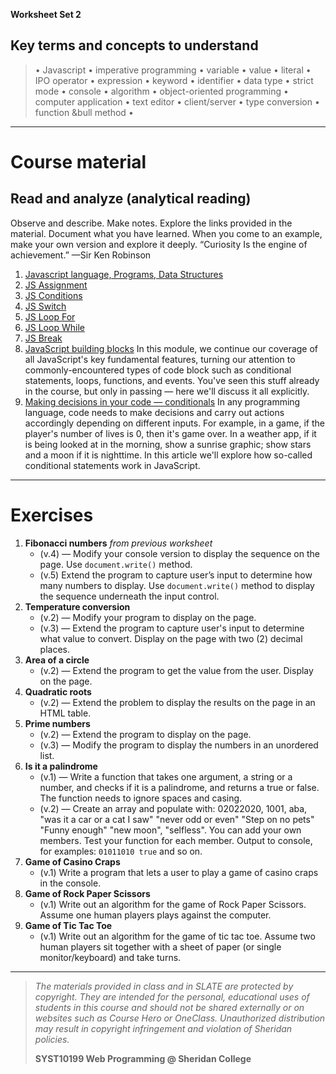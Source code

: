 **Worksheet Set 2**


## Key terms and concepts to understand
> &bull; Javascript  &bull; imperative programming  &bull; variable  &bull; value  &bull; literal  &bull; IPO operator &bull; expression  &bull; keyword  &bull; identifier  &bull;  data type &bull; strict mode  &bull; console  &bull;  algorithm  &bull; object-oriented programming  &bull; computer application  &bull;  text editor  &bull; client/server  &bull;  type conversion  &bull; function &bull method &bull;
> 
---

# Course material

## Read and analyze (analytical reading)

Observe and describe. Make notes. Explore the links provided in the material. Document what you have learned. When you come to an example, make your own version and explore it deeply. “Curiosity Is the engine of achievement.” —Sir Ken Robinson

1. [Javascript language, Programs, Data Structures](https://ebajcar.github.io/web10199/material/material_js.html)
2. <a href="https://www.w3schools.com/js/js_assignment.asp" target="_blank">JS Assignment</a>
3. <a target="_blank" href="https://www.w3schools.com/js/js_if_else.asp">JS Conditions</a>
4. <a target="_blank" href="https://www.w3schools.com/js/js_switch.asp">JS Switch</a>
5. <a target="_blank" href="https://www.w3schools.com/js/js_loop_for.asp">JS Loop For</a>
6. <a target="_blank" href="https://www.w3schools.com/js/js_loop_while.asp">JS Loop While</a>
7. <a target="_blank" href="https://www.w3schools.com/js/js_break.asp">JS Break</a>
8. [JavaScript building blocks](https://developer.mozilla.org/en-US/docs/Learn/JavaScript/Building_blocks) In this module, we continue our coverage of all JavaScript's key fundamental features, turning our attention to commonly-encountered types of code block such as conditional statements, loops, functions, and events. You've seen this stuff already in the course, but only in passing — here we'll discuss it all explicitly.
9. [Making decisions in your code — conditionals](https://developer.mozilla.org/en-US/docs/Learn/JavaScript/Building_blocks/conditionals) In any programming language, code needs to make decisions and carry out actions accordingly depending on different inputs. For example, in a game, if the player's number of lives is 0, then it's game over. In a weather app, if it is being looked at in the morning, show a sunrise graphic; show stars and a moon if it is nighttime. In this article we'll explore how so-called conditional statements work in JavaScript.





---


# Exercises

1. **Fibonacci numbers** *from previous worksheet* 
    - (v.4) &mdash; Modify your console version to display the sequence on the page. Use `document.write()` method.
    - (v.5) Extend the program to capture user’s input to determine how many numbers to display. Use `document.write()` method to display the sequence underneath the input control. 
2. **Temperature conversion** 
    - (v.2) &mdash; Modify your program to display on the page.
    - (v.3) &mdash; Extend the program to capture user's input to determine what value to convert. Display on the page with two (2) decimal places.
3. **Area of a circle** 
    - (v.2) &mdash; Extend the program to get the value from the user. Display on the page.
4. **Quadratic roots** 
    - (v.2) &mdash; Extend the problem to display the results on the page in an HTML table.
5. **Prime numbers** 
    - (v.2) &mdash; Extend the program to display on the page.
    - (v.3) &mdash; Modify the program to display the numbers in an unordered list.
7. **Is it a palindrome** 
    - (v.1) &mdash; Write a function that takes one argument, a string or a number, and checks if it is a palindrome, and returns a true or false. The function needs to ignore spaces and casing.
    - (v.2) &mdash; Create an array and populate with: 02022020, 1001, aba, "was it a car or a cat I saw" "never odd or even" "Step on no pets" "Funny enough"   "new moon", "selfless". You can add your own members. Test your function for each member. Output to console, for examples: `01011010 true` and so on.
6. **Game of Casino Craps**
	- (v.1) Write a program that lets a user to play a game of casino craps in the console.
7. **Game of Rock Paper Scissors**
	- (v.1) Write out an algorithm for the game of Rock Paper Scissors.  Assume one human players plays against the computer.
8. **Game of Tic Tac Toe**
	- (v.1) Write out an algorithm for the game of tic tac toe.  Assume two human players sit together with a sheet of paper (or single monitor/keyboard) and take turns.
  
  
---
> *The materials provided in class and in SLATE are protected by copyright. They are intended for the personal, educational uses of students in this course and should not be shared externally or on websites such as Course Hero or OneClass. Unauthorized distribution may result in copyright infringement and violation of Sheridan policies.*
> 
> **SYST10199 Web Programming @ Sheridan College**
